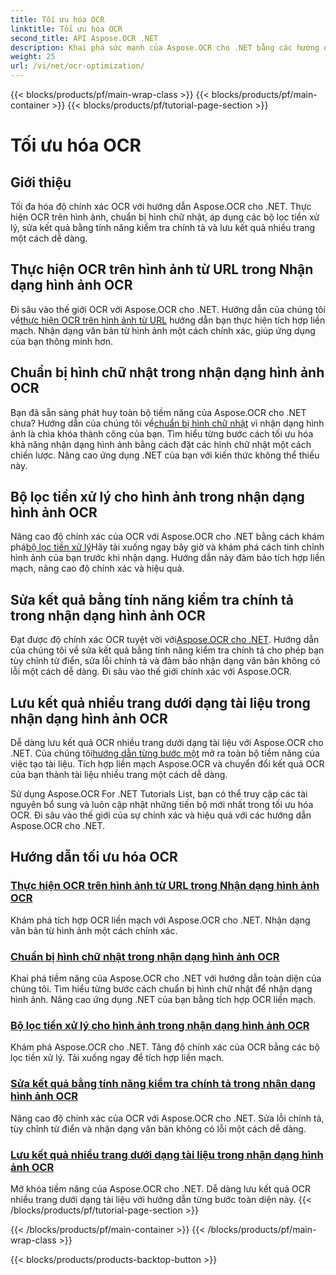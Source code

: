 ```yaml
---
title: Tối ưu hóa OCR
linktitle: Tối ưu hóa OCR
second_title: API Aspose.OCR .NET
description: Khai phá sức mạnh của Aspose.OCR cho .NET bằng các hướng dẫn toàn diện của chúng tôi. Cho dù bạn là nhà phát triển dày dạn kinh nghiệm hay người mới bắt đầu, những hướng dẫn này sẽ nâng cao trò chơi OCR của bạn.
weight: 25
url: /vi/net/ocr-optimization/
---
```


{{< blocks/products/pf/main-wrap-class >}}
{{< blocks/products/pf/main-container >}}
{{< blocks/products/pf/tutorial-page-section >}}

# Tối ưu hóa OCR

## Giới thiệu

Tối đa hóa độ chính xác OCR với hướng dẫn Aspose.OCR cho .NET. Thực hiện OCR trên hình ảnh, chuẩn bị hình chữ nhật, áp dụng các bộ lọc tiền xử lý, sửa kết quả bằng tính năng kiểm tra chính tả và lưu kết quả nhiều trang một cách dễ dàng.


## Thực hiện OCR trên hình ảnh từ URL trong Nhận dạng hình ảnh OCR

 Đi sâu vào thế giới OCR với Aspose.OCR cho .NET. Hướng dẫn của chúng tôi về[thực hiện OCR trên hình ảnh từ URL](./perform-ocr-on-image-from-url/) hướng dẫn bạn thực hiện tích hợp liền mạch. Nhận dạng văn bản từ hình ảnh một cách chính xác, giúp ứng dụng của bạn thông minh hơn.

## Chuẩn bị hình chữ nhật trong nhận dạng hình ảnh OCR

 Bạn đã sẵn sàng phát huy toàn bộ tiềm năng của Aspose.OCR cho .NET chưa? Hướng dẫn của chúng tôi về[chuẩn bị hình chữ nhật](./prepare-rectangles/) vì nhận dạng hình ảnh là chìa khóa thành công của bạn. Tìm hiểu từng bước cách tối ưu hóa khả năng nhận dạng hình ảnh bằng cách đặt các hình chữ nhật một cách chiến lược. Nâng cao ứng dụng .NET của bạn với kiến thức không thể thiếu này.

## Bộ lọc tiền xử lý cho hình ảnh trong nhận dạng hình ảnh OCR

 Nâng cao độ chính xác của OCR với Aspose.OCR cho .NET bằng cách khám phá[bộ lọc tiền xử lý](./preprocessing-filters-for-image/)Hãy tải xuống ngay bây giờ và khám phá cách tinh chỉnh hình ảnh của bạn trước khi nhận dạng. Hướng dẫn này đảm bảo tích hợp liền mạch, nâng cao độ chính xác và hiệu quả.

## Sửa kết quả bằng tính năng kiểm tra chính tả trong nhận dạng hình ảnh OCR

 Đạt được độ chính xác OCR tuyệt vời với[Aspose.OCR cho .NET](./result-correction-with-spell-checking/). Hướng dẫn của chúng tôi về sửa kết quả bằng tính năng kiểm tra chính tả cho phép bạn tùy chỉnh từ điển, sửa lỗi chính tả và đảm bảo nhận dạng văn bản không có lỗi một cách dễ dàng. Đi sâu vào thế giới chính xác với Aspose.OCR.

## Lưu kết quả nhiều trang dưới dạng tài liệu trong nhận dạng hình ảnh OCR

 Dễ dàng lưu kết quả OCR nhiều trang dưới dạng tài liệu với Aspose.OCR cho .NET. Của chúng tôi[hướng dẫn từng bước một](./save-multipage-result-as-document/) mở ra toàn bộ tiềm năng của việc tạo tài liệu. Tích hợp liền mạch Aspose.OCR và chuyển đổi kết quả OCR của bạn thành tài liệu nhiều trang một cách dễ dàng.

Sử dụng Aspose.OCR For .NET Tutorials List, bạn có thể truy cập các tài nguyên bổ sung và luôn cập nhật những tiến bộ mới nhất trong tối ưu hóa OCR. Đi sâu vào thế giới của sự chính xác và hiệu quả với các hướng dẫn Aspose.OCR cho .NET.
## Hướng dẫn tối ưu hóa OCR
### [Thực hiện OCR trên hình ảnh từ URL trong Nhận dạng hình ảnh OCR](./perform-ocr-on-image-from-url/)
Khám phá tích hợp OCR liền mạch với Aspose.OCR cho .NET. Nhận dạng văn bản từ hình ảnh một cách chính xác.
### [Chuẩn bị hình chữ nhật trong nhận dạng hình ảnh OCR](./prepare-rectangles/)
Khai phá tiềm năng của Aspose.OCR cho .NET với hướng dẫn toàn diện của chúng tôi. Tìm hiểu từng bước cách chuẩn bị hình chữ nhật để nhận dạng hình ảnh. Nâng cao ứng dụng .NET của bạn bằng tích hợp OCR liền mạch.
### [Bộ lọc tiền xử lý cho hình ảnh trong nhận dạng hình ảnh OCR](./preprocessing-filters-for-image/)
Khám phá Aspose.OCR cho .NET. Tăng độ chính xác của OCR bằng các bộ lọc tiền xử lý. Tải xuống ngay để tích hợp liền mạch.
### [Sửa kết quả bằng tính năng kiểm tra chính tả trong nhận dạng hình ảnh OCR](./result-correction-with-spell-checking/)
Nâng cao độ chính xác của OCR với Aspose.OCR cho .NET. Sửa lỗi chính tả, tùy chỉnh từ điển và nhận dạng văn bản không có lỗi một cách dễ dàng.
### [Lưu kết quả nhiều trang dưới dạng tài liệu trong nhận dạng hình ảnh OCR](./save-multipage-result-as-document/)
Mở khóa tiềm năng của Aspose.OCR cho .NET. Dễ dàng lưu kết quả OCR nhiều trang dưới dạng tài liệu với hướng dẫn từng bước toàn diện này.
{{< /blocks/products/pf/tutorial-page-section >}}

{{< /blocks/products/pf/main-container >}}
{{< /blocks/products/pf/main-wrap-class >}}

{{< blocks/products/products-backtop-button >}}
